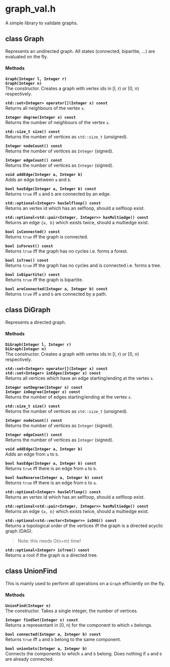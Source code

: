 # graph_val.h
A simple library to validate graphs.

## class Graph
Represents an undirected graph.
All states (connected, bipartite, ...) are evaluated on the fly.

#### Methods
**`Graph(Integer l, Integer r)`**  
**`Graph(Integer n)`**  
The constructor.
Creates a graph with vertex ids in [l, r) or [0, n) respectively.

**`std::set<Integer> operator[](Integer x) const`**  
Returns all neighbours of the vertex `x`.

**`Integer degree(Integer x) const`**  
Returns the number of neighbours of the vertex `x`.

**`std::size_t size() const`**  
Returns the number of vertices as `std::size_t` (unsigned).

**`Integer nodeCount() const`**  
Returns the number of vertices as `Integer` (signed).

**`Integer edgeCount() const`**  
Returns the number of vertices as `Integer` (signed).

**`void addEdge(Integer a, Integer b)`**  
Adds an edge between `a` and `b`.

**`bool hasEdge(Integer a, Integer b) const`**  
Returns `true` iff `a` and `b` are connected by an edge.

**`std::optional<Integer> hasSelfloop() const`**  
Returns an vertex id which has an selfloop, should a selfloop exist.

**`std::optional<std::pair<Integer, Integer>> hasMultiedge() const`**  
Returns an edge `{a, b}` which exists twice, should a multiedge exist.

**`bool isConnected() const`**  
Returns `true` iff the graph is connected.

**`bool isForest() const`**  
Returns `true` iff the graph has no cycles i.e. forms a forest.

**`bool isTree() const`**  
Returns `true` iff the graph has no cycles and is connected i.e. forms a tree.

**`bool isBipartite() const`**  
Returns `true` iff the graph is bipartite.

**`bool areConnected(Integer a, Integer b) const`**  
Returns `true` iff `a` and `b` are connected by a path.


## class DiGraph
Represents a directed graph.

#### Methods
**`DiGraph(Integer l, Integer r)`**  
**`DiGraph(Integer n)`**  
The constructor.
Creates a graph with vertex ids in [l, r) or [0, n) respectively.

**`std::set<Integer> operator[](Integer x) const`**  
**`std::set<Integer> inEdges(Integer x) const`**  
Returns all vertices which have an edge starting/ending at the vertex `x`.

**`Integer outDegree(Integer x) const`**  
**`Integer inDegree(Integer x) const`**  
Returns the number of edges starting/ending at the vertex `x`.

**`std::size_t size() const`**  
Returns the number of vertices as `std::size_t` (unsigned).

**`Integer nodeCount() const`**  
Returns the number of vertices as `Integer` (signed).

**`Integer edgeCount() const`**  
Returns the number of vertices as `Integer` (signed).

**`void addEdge(Integer a, Integer b)`**  
Adds an edge from `a` to `b`.

**`bool hasEdge(Integer a, Integer b) const`**  
Returns `true` iff there is an edge from `a` to `b`.

**`bool hasReverse(Integer a, Integer b) const`**  
Returns `true` iff there is an edge from `b` to `a`.

**`std::optional<Integer> hasSelfloop() const`**  
Returns an vertex id which has an selfloop, should a selfloop exist.

**`std::optional<std::pair<Integer, Integer>> hasMultiedge() const`**  
Returns an edge `{a, b}` which exists twice, should a multiedge exist.

**`std::optional<std::vector<Integer>> isDAG() const`**  
Returns a topological order of the vertices iff the graph is a directed acyclic graph (DAG).
> Note: this needs O(n+m) time!

**`std::optional<Integer> isTree() const`**  
Returns a root if the graph is a directed tree.


## class UnionFind
This is mainly used to perform all operations on a `Graph` efficiently on the fly.
#### Methods
**`UnionFind(Integer n)`**  
The constructor.
Takes a single integer, the number of vertices.

**`Integer findSet(Integer x) const`**  
Returns a representant in [0, n) for the component to which `x` belongs.

**`bool connected(Integer a, Integer b) const`**  
Returns `true` iff `a` and `b` belong to the same component.

**`bool unionSets(Integer a, Integer b)`**  
Connects the components to which `a` and `b` belong.
Does nothing if `a` and `b` are already connected.
